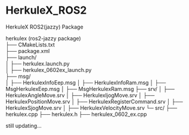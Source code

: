 # HerkuleX_ROS2
HerkuleX ROS2(jazzy) Package

herkulex (ros2-jazzy package)  
├── CMakeLists.txt  
├── package.xml  
├── launch/  
│   ├── herkulex.launch.py  
│   ├── herkulex_0602ex_launch.py  
├── msg/  
│   ├── HerkulexInfoEep.msg
│   ├── HerkulexInfoRam.msg
│   ├── MsgHerkulexEep.msg
│   ├── MsgHerkulexRam.msg
├── srv/
│   ├── HerkulexAngleMove.srv
│   ├── HerkulexIjogMove.srv
│   ├── HerkulexPositionMove.srv
│   ├── HerkulexRegisterCommand.srv
│   ├── HerkulexSjogMove.srv
│   ├── HerkulexVelocityMove.srv
└─  src/
      ├── herkulex.cpp
      ├── herkulex.h
      ├── herkulex_0602_ex.cpp



still updating...
